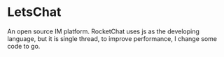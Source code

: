 # LetsChat
An open source IM platform. RocketChat uses js as the developing language, but it is single thread, to improve performance, I change some code to go. 

